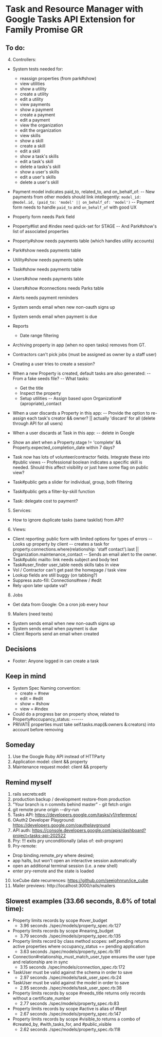 # Task and Resource Manager with Google Tasks API Extension for Family Promise GR

## To do:
4. Controllers:
  - System tests needed for:
    * reassign properties (from park#show)
    * view utilities
    * show a utility
    * create a utility
    * edit a utility
    * view payments
    * show a payment
    * create a payment
    * edit a payment
    * view the organization
    * edit the organization
    * view skills
    * show a skill
    * create a skill
    * edit a skill
    * show a task's skills
    * edit a task's skill
    * delete a tasks's skill
    * show a user's skills
    * edit a user's skills
    * delete a user's skill

  - Payment model indicates paid_to, related_to, and on_behalf_of:
    -- New payments from other models should link intellegently:
    `model_id: @model.id, (paid_to: 'model' || on_behalf_of: 'model')`
    -- Payment form needs to handle `paid_to` and `on_behalf_of` with good UX

  - Property form needs Park field
  - Property#list and #index need quick-set for STAGE
    -- And Park#show's list of associated properties
  - Property#show needs payments table (which handles utility accounts)
  - Park#show needs payments table
  - Utility#show needs payments table
  - Task#show needs payments table
  - Users#show needs payments table
  - Users#show #connections needs Parks table
  - Alerts needs payment reminders
  - System sends email when new non-oauth signs up
  - System sends email when payment is due

  - Reports
    - Date range filtering
  - Archiving property in app (when no open tasks) removes from GT.
  - Contractors can't pick jobs (must be assigned as owner by a staff user)
  - Creating a user tries to create a session?
  - When a new Property is created, default tasks are also generated:
    -- From a fake seeds file?
    -- What tasks:
      + Get the title
      + Inspect the property
      + Setup utilities
    -- Assign based upon Organization#{apropriate}_contact
  - When a user discards a Property in this app:
    -- Provide the option to re-assign each task's creator && owner? || actually 'discard' for all (delete through API for all users)
  - When a user discards at Task in this app:
    -- delete in Google
  - Show an alert when a Property.stage != 'complete' && Property.expected_completion_date within 7 days?
  - Task now has lots of volunteer/contractor fields. Integrate these into #public views
    -- Professional boolean indicates a specific skill is needed. Should this affect visibility or just have some flag on public view?
  - Task#public gets a slider for individual, group, both filtering
  - Task#public gets a filter-by-skill function
  - Task: delegate cost to payment?

5. Services:
  - How to ignore duplicate tasks (same tasklist) from API?

6. Views:
  - Client reporting: public form with limited options for types of errors
    -- Looks up property by client
    -- creates a task for property.connections.where(relationship: 'staff contact').last || Organization.maintenance_contact
    -- Sends an email alert to the owner.
  - Task#public mailto: link needs subject and body text
  - Task#user_finder user_table needs skills tabs in view
  - Vol / Contractor can't get past the homepage / task view
  - Lookup fields are still buggy (on tabbing?)
  - Suppress auto-fill: Connections#new / #edit
  - Rely upon later update val?

8. Jobs
  - Get data from Google: On a cron job every hour

9. Mailers (need tests)
  - System sends email when new non-oauth signs up
  - System sends email when payment is due
  - Client Reports send an email when created

## Decisions
- Footer: Anyone logged in can create a task

## Keep in mind
- System Spec Naming convention:
  * create = #new
  * edit = #edit
  * show = #show
  * view = #index
- Could do a progress bar on property show, related to Property#occupancy_status: *--*--*--*
- PRIVATE properties must take self.tasks.map(&:owners &:creators) into account before removing

## Someday
1. Use the Google Ruby API instead of HTTParty
2. Application model: client && property
3. Maintenance request model: client && property

## Remind myself
1. rails secrets:edit
2. production backup / development restore-from production
3. "Your branch is n commits behind master" - git fetch origin
4. git remote prune origin --dry-run
5. Tasks API: https://developers.google.com/tasks/v1/reference/
6. OAuth2 Developer Playground: https://developers.google.com/oauthplayground
7. API auth: https://console.developers.google.com/apis/dashboard?project=tasks-api-202522
8. Pry: !!! exits pry unconditionally (alias of: exit-program)
9. Pry-remote:
  - Drop binding.remote_pry where desired;
  - app halts, but won't open an interactive session automatically
  - open an additional terminal session (i.e. a new shell)
  - enter pry-remote and the state is loaded
10. IceCube date recurrences: https://github.com/seejohnrun/ice_cube
11. Mailer previews: http://localhost:3000/rails/mailers

## Slowest examples (33.66 seconds, 8.6% of total time):
* Property limits records by scope #over_budget
  - 3.96 seconds ./spec/models/property_spec.rb:127
* Property limits records by scope #nearing_budget
  - 3.79 seconds ./spec/models/property_spec.rb:135
* Property limits record by class method scopes: self.pending returns active properties where occupancy_status == pending application
  - 3.63 seconds ./spec/models/property_spec.rb:191
* Connection#relationship_must_match_user_type ensures the user type and relationship are in sync
  - 3.15 seconds ./spec/models/connection_spec.rb:172
* TaskUser must be valid against the schema in order to save
  - 2.97 seconds ./spec/models/task_user_spec.rb:24
* TaskUser must be valid against the model in order to save
  - 2.95 seconds ./spec/models/task_user_spec.rb:38
* Property limits records by scope #needs_title returns only records without a certificate_number
  - 2.77 seconds ./spec/models/property_spec.rb:83
* Property limits records by scope #active is alias of #kept
  - 2.67 seconds ./spec/models/property_spec.rb:147
* Property limits records by scope #visible_to returns a combo of #created_by, #with_tasks_for, and #public_visible
  - 2.62 seconds ./spec/models/property_spec.rb:118
